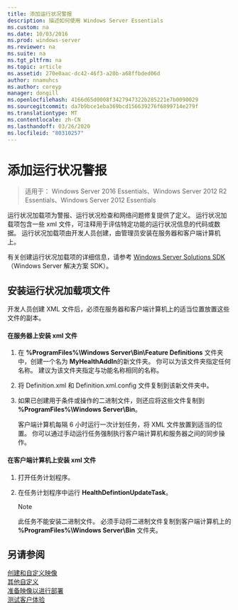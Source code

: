 ```yaml
---
title: 添加运行状况警报
description: 描述如何使用 Windows Server Essentials
ms.custom: na
ms.date: 10/03/2016
ms.prod: windows-server
ms.reviewer: na
ms.suite: na
ms.tgt_pltfrm: na
ms.topic: article
ms.assetid: 270e0aac-dc42-46f3-a20b-a68ffbded06d
author: nnamuhcs
ms.author: coreyp
manager: dongill
ms.openlocfilehash: 4166d65d0008f3427947322b285221e7b0090029
ms.sourcegitcommit: da7b9bce1eba369bcd156639276f6899714e279f
ms.translationtype: MT
ms.contentlocale: zh-CN
ms.lasthandoff: 03/26/2020
ms.locfileid: "80310257"
---
```

# <a name="add-health-alerts"></a>添加运行状况警报

>适用于： Windows Server 2016 Essentials、Windows Server 2012 R2 Essentials、Windows Server 2012 Essentials

运行状况加载项为警报、运行状况检查和网络问题修复提供了定义。 运行状况加载项包含一些 xml 文件，可注释用于评估特定功能的运行状况信息的代码或数据。 运行状况加载项由开发人员创建，由管理员安装在服务器和客户端计算机上。  
  
 有关创建运行状况加载项的详细信息，请参考 [Windows Server Solutions SDK](https://go.microsoft.com/fwlink/?LinkID=248648) （Windows Server 解决方案 SDK）。  
  
## <a name="installing-health-add-in-files"></a>安装运行状况加载项文件  
 开发人员创建 XML 文件后，必须在服务器和客户端计算机上的适当位置放置这些文件的副本。  
  
#### <a name="to-install-the-xml-files-on-the-server"></a>在服务器上安装 xml 文件  
  
1. 在 **%ProgramFiles%\Windows Server\Bin\Feature Definitions** 文件夹中，创建一个名为 **MyHealthAddIn**的新文件夹。 你可以为该文件夹指定任何名称。 建议为该文件夹指定与功能名称相同的名称。  
  
2. 将 Definition.xml 和 Definition.xml.config 文件复制到该新文件夹中。  
  
3. 如果已创建用于条件或操作的二进制文件，则还应将这些文件复制到 **%ProgramFiles%\Windows Server\Bin**。  
  
   客户端计算机每隔 6 小时运行一次计划任务，将 XML 文件放置到适当的位置。 你可以通过手动运行任务强制执行客户端计算机和服务器之间的同步操作。  
  
#### <a name="to-install-the-xml-files-on-the-client-computer"></a>在客户端计算机上安装 xml 文件  
  
1.  打开任务计划程序。  
  
2.  在任务计划程序中运行 **HealthDefintionUpdateTask**。  
  
    > [!NOTE]
    >  此任务不能安装二进制文件。 必须手动将二进制文件复制到客户端计算机上的 **%ProgramFiles%\Windows Server\Bin** 文件夹。  
  
## <a name="see-also"></a>另请参阅  
 [创建和自定义映像](Creating-and-Customizing-the-Image.md)   
 [其他自定义](Additional-Customizations.md)   
 [准备映像以进行部署](Preparing-the-Image-for-Deployment.md)   
 [测试客户体验](Testing-the-Customer-Experience.md)